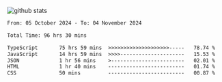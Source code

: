
![github stats](https://github-readme-stats.vercel.app/api?username=realmahd1&show_icons=true&theme=codeSTACKr&hide_rank=true&count_private=true)

<!--START_SECTION:waka-->

```txt
From: 05 October 2024 - To: 04 November 2024

Total Time: 96 hrs 30 mins

TypeScript       75 hrs 59 mins  >>>>>>>>>>>>>>>>>>>>-----   78.74 %
JavaScript       14 hrs 59 mins  >>>>---------------------   15.53 %
JSON             1 hr 56 mins    >------------------------   02.01 %
HTML             1 hr 40 mins    -------------------------   01.74 %
CSS              50 mins         -------------------------   00.87 %
```

<!--END_SECTION:waka-->
